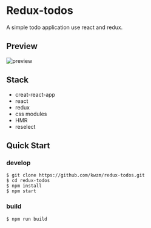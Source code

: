 # Redux-todos
A simple todo application use react and redux.
## Preview
![preview](https://github.com/kwzm/redux-todos/blob/master/public/preview.PNG)
## Stack
- creat-react-app
- react
- redux
- css modules
- HMR
- reselect
## Quick Start
### develop
```shell
$ git clone https://github.com/kwzm/redux-todos.git
$ cd redux-todos
$ npm install
$ npm start
```
### build
```shell
$ npm run build
```

